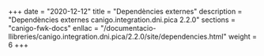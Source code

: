+++
date        = "2020-12-12"
title       = "Dependències externes"
description = "Dependències externes canigo.integration.dni.pica 2.2.0"
sections    = "canigo-fwk-docs"
enllac		= "/documentacio-llibreries/canigo.integration.dni.pica/2.2.0/site/dependencies.html"
weight		= 6
+++
